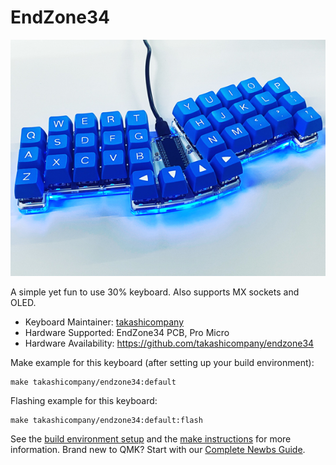 # EndZone34

![endzone34](https://github.com/takashicompany/endzone34/blob/master/images/main_qmk.jpg?raw=true)

A simple yet fun to use 30% keyboard.
Also supports MX sockets and OLED.

* Keyboard Maintainer: [takashicompany](https://github.com/takashicompany)
* Hardware Supported: EndZone34 PCB, Pro Micro
* Hardware Availability: https://github.com/takashicompany/endzone34

Make example for this keyboard (after setting up your build environment):

    make takashicompany/endzone34:default

Flashing example for this keyboard:

    make takashicompany/endzone34:default:flash

See the [build environment setup](https://docs.qmk.fm/#/getting_started_build_tools) and the [make instructions](https://docs.qmk.fm/#/getting_started_make_guide) for more information. Brand new to QMK? Start with our [Complete Newbs Guide](https://docs.qmk.fm/#/newbs).
